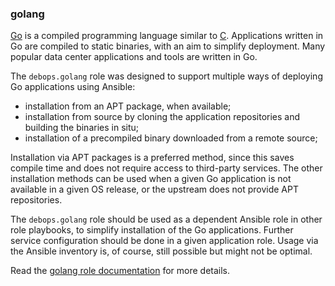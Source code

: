 ### golang

[Go](https://en.wikipedia.org/wiki/Go_(programming_language)) is a
compiled programming language similar to
[C](https://en.wikipedia.org/wiki/C_(programming_language)).
Applications written in Go are compiled to static binaries, with an aim
to simplify deployment. Many popular data center applications and tools
are written in Go.

The `debops.golang` role was designed to support multiple ways of
deploying Go applications using Ansible:

-   installation from an APT package, when available;
-   installation from source by cloning the application repositories and
    building the binaries in situ;
-   installation of a precompiled binary downloaded from a remote
    source;

Installation via APT packages is a preferred method, since this saves
compile time and does not require access to third-party services. The
other installation methods can be used when a given Go application is
not available in a given OS release, or the upstream does not provide
APT repositories.

The `debops.golang` role should be used as a dependent Ansible role in
other role playbooks, to simplify installation of the Go applications.
Further service configuration should be done in a given application
role. Usage via the Ansible inventory is, of course, still possible but
might not be optimal.

Read the [golang role documentation](https://docs.debops.org/en/master/ansible/roles/golang/) for more details.
